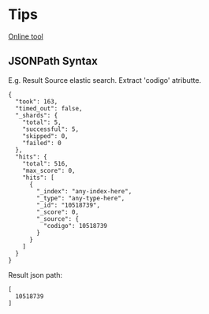 # Tips

[Online tool](https://jsonpath.com/)

## JSONPath Syntax

E.g. Result Source elastic search. Extract 'codigo' atributte.  

```
{
  "took": 163,
  "timed_out": false,
  "_shards": {
    "total": 5,
    "successful": 5,
    "skipped": 0,
    "failed": 0
  },
  "hits": {
    "total": 516,
    "max_score": 0,
    "hits": [
      {
        "_index": "any-index-here",
        "_type": "any-type-here",
        "_id": "10518739",
        "_score": 0,
        "_source": {
          "codigo": 10518739
        }
      }
    ]
  }
}
```


Result json path:

```
[
  10518739
]
```



